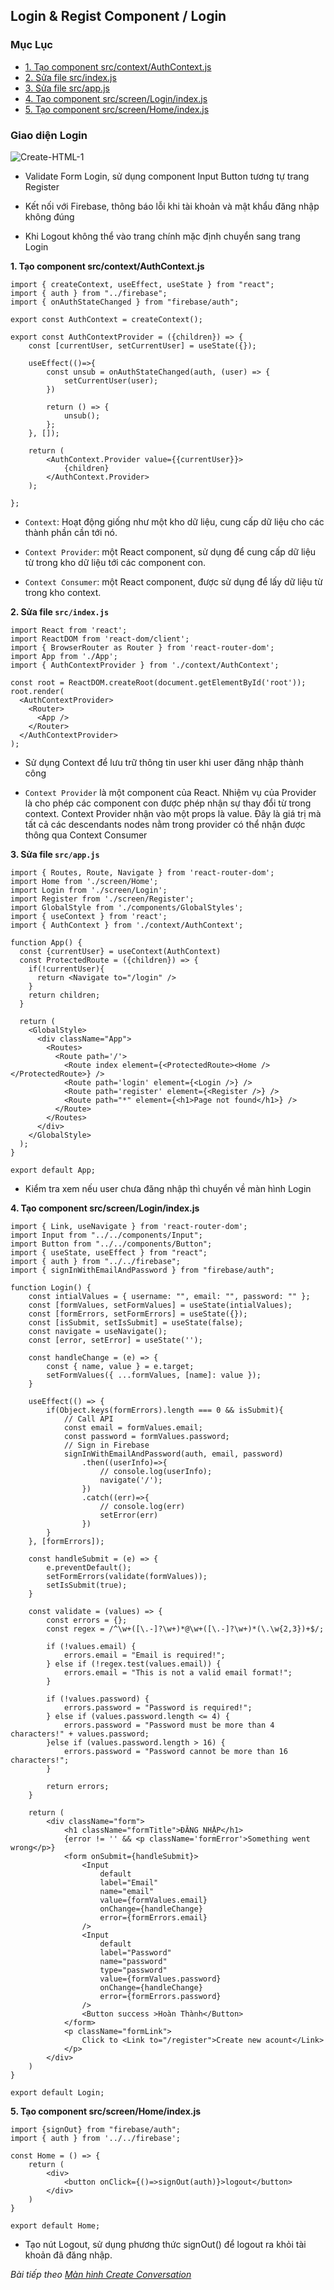 ## Login & Regist Component / Login

### Mục Lục

- [1. Tạo component src/context/AuthContext.js](#1)
- [2. Sửa file src/index.js](#2)
- [3. Sửa file src/app.js](#3)
- [4. Tạo component src/screen/Login/index.js](#4)
- [5. Tạo component src/screen/Home/index.js](#5)


### Giao diện Login

![Create-HTML-1](images/login-1.png)  

- Validate Form Login, sử dụng component Input Button tương tự trang Register

- Kết nối với Firebase, thông báo lỗi khi tài khoản và mật khẩu đăng nhập không đúng

- Khi Logout không thể vào trang chính mặc định chuyển sang trang Login



<a name="1"></a>
**1. Tạo component src/context/AuthContext.js**
```
import { createContext, useEffect, useState } from "react";
import { auth } from "../firebase";
import { onAuthStateChanged } from "firebase/auth";

export const AuthContext = createContext();

export const AuthContextProvider = ({children}) => {
    const [currentUser, setCurrentUser] = useState({});

    useEffect(()=>{
        const unsub = onAuthStateChanged(auth, (user) => {
            setCurrentUser(user);
        })

        return () => {
            unsub();
        };
    }, []);

    return (
        <AuthContext.Provider value={{currentUser}}>
            {children}
        </AuthContext.Provider>
    );

};
```

- `Context`: Hoạt động giống như một kho dữ liệu, cung cấp dữ liệu cho các thành phần cần tới nó.

- `Context Provider`: một React component, sử dụng để cung cấp dữ liệu từ trong kho dữ liệu tới các component con.

- `Context Consumer`: một React component, được sử dụng để lấy dữ liệu từ trong kho context.

<a name="2"></a>
**2. Sửa file `src/index.js`**

```
import React from 'react';
import ReactDOM from 'react-dom/client';
import { BrowserRouter as Router } from 'react-router-dom';
import App from './App';
import { AuthContextProvider } from './context/AuthContext';

const root = ReactDOM.createRoot(document.getElementById('root'));
root.render(
  <AuthContextProvider>
    <Router>
      <App />
    </Router>
  </AuthContextProvider>
);
```
- Sử dụng Context để lưu trữ thông tin user khi user đăng nhập thành công

- `Context Provider` là một component của React. Nhiệm vụ của Provider là cho phép các component con được phép nhận sự thay đổi từ trong context. Context Provider nhận vào một props là value. Đây là giá trị mà tất cả các descendants nodes nằm trong provider có thể nhận được thông qua Context Consumer

<a name="3"></a>
**3. Sửa file `src/app.js`**
```
import { Routes, Route, Navigate } from 'react-router-dom';
import Home from './screen/Home';
import Login from './screen/Login';
import Register from './screen/Register';
import GlobalStyle from './components/GlobalStyles';
import { useContext } from 'react';
import { AuthContext } from './context/AuthContext';

function App() {
  const {currentUser} = useContext(AuthContext)
  const ProtectedRoute = ({children}) => {
    if(!currentUser){
      return <Navigate to="/login" />
    }
    return children;
  }
  
  return (
    <GlobalStyle>
      <div className="App">
        <Routes>
          <Route path='/'>
            <Route index element={<ProtectedRoute><Home /></ProtectedRoute>} />
            <Route path='login' element={<Login />} />
            <Route path='register' element={<Register />} />
            <Route path="*" element={<h1>Page not found</h1>} />
          </Route>
        </Routes>
      </div>
    </GlobalStyle>
  );
}

export default App;
```
- Kiểm tra xem nếu user chưa đăng nhập thì chuyển về màn hình Login

<a name="4"></a>

**4. Tạo component src/screen/Login/index.js**

```
import { Link, useNavigate } from 'react-router-dom';
import Input from "../../components/Input";
import Button from "../../components/Button";
import { useState, useEffect } from "react";
import { auth } from "../../firebase";
import { signInWithEmailAndPassword } from "firebase/auth";

function Login() {
    const intialValues = { username: "", email: "", password: "" };
    const [formValues, setFormValues] = useState(intialValues);
    const [formErrors, setFormErrors] = useState({});
    const [isSubmit, setIsSubmit] = useState(false);    
    const navigate = useNavigate();
    const [error, setError] = useState('');

    const handleChange = (e) => {
        const { name, value } = e.target;
        setFormValues({ ...formValues, [name]: value });
    }

    useEffect(() => {
        if(Object.keys(formErrors).length === 0 && isSubmit){
            // Call API
            const email = formValues.email;
            const password = formValues.password;
            // Sign in Firebase
            signInWithEmailAndPassword(auth, email, password)
                .then((userInfo)=>{
                    // console.log(userInfo);
                    navigate('/');
                })
                .catch((err)=>{
                    // console.log(err)
                    setError(err)
                })
        }
    }, [formErrors]);    
    
    const handleSubmit = (e) => {
        e.preventDefault();
        setFormErrors(validate(formValues));
        setIsSubmit(true);
    }

    const validate = (values) => {
        const errors = {};
        const regex = /^\w+([\.-]?\w+)*@\w+([\.-]?\w+)*(\.\w{2,3})+$/;

        if (!values.email) {
            errors.email = "Email is required!";
        } else if (!regex.test(values.email)) {
            errors.email = "This is not a valid email format!";
        }

        if (!values.password) {
            errors.password = "Password is required!";
        } else if (values.password.length <= 4) {
            errors.password = "Password must be more than 4 characters!" + values.password;
        }else if (values.password.length > 16) {
            errors.password = "Password cannot be more than 16 characters!";
        }

        return errors;
    }

    return (
        <div className="form">
            <h1 className="formTitle">ĐĂNG NHẬP</h1>
            {error != '' && <p className='formError'>Something went wrong</p>}
            <form onSubmit={handleSubmit}>
                <Input
                    default
                    label="Email"
                    name="email"
                    value={formValues.email}
                    onChange={handleChange}
                    error={formErrors.email}
                />
                <Input
                    default
                    label="Password"
                    name="password"
                    type="password"
                    value={formValues.password}
                    onChange={handleChange}
                    error={formErrors.password}
                />
                <Button success >Hoàn Thành</Button>
            </form>
            <p className="formLink">
                Click to <Link to="/register">Create new acount</Link>
            </p>
        </div>
    )
}

export default Login;
```

<a name="5"></a>

**5. Tạo component src/screen/Home/index.js**

```
import {signOut} from "firebase/auth";
import { auth } from '../../firebase';

const Home = () => {
    return (
        <div>
            <button onClick={()=>signOut(auth)}>logout</button>
        </div>
    )
}

export default Home;
```
- Tạo nút Logout, sử dụng phương thức signOut() để logout ra khỏi tài khoản đã đăng nhập.

*Bài tiếp theo [Màn hình Create Conversation](/chat/lesson/conversation.md)*
